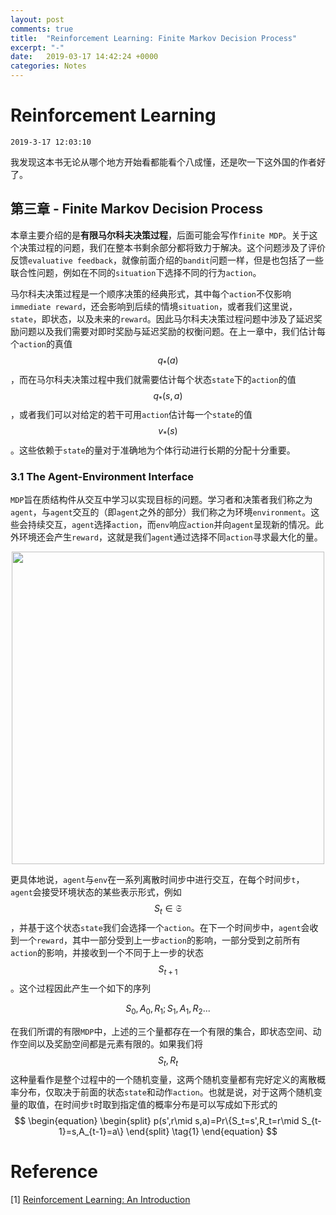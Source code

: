 ```yaml
---
layout: post
comments: true
title:  "Reinforcement Learning: Finite Markov Decision Process"
excerpt: "-"
date:   2019-03-17 14:42:24 +0000
categories: Notes
---
```


<script type="text/javascript"
  src="https://cdn.mathjax.org/mathjax/latest/MathJax.js?config=TeX-AMS-MML_HTMLorMML">
</script>

# Reinforcement Learning

`2019-3-17 12:03:10`

我发现这本书无论从哪个地方开始看都能看个八成懂，还是吹一下这外国的作者好了。

## 第三章 - Finite Markov Decision Process

本章主要介绍的是**有限马尔科夫决策过程**，后面可能会写作`finite MDP`。关于这个决策过程的问题，我们在整本书剩余部分都将致力于解决。这个问题涉及了评价反馈`evaluative feedback`，就像前面介绍的`bandit`问题一样，但是也包括了一些联合性问题，例如在不同的`situation`下选择不同的行为`action`。

马尔科夫决策过程是一个顺序决策的经典形式，其中每个`action`不仅影响`immediate reward`，还会影响到后续的情境`situation`，或者我们这里说，`state`，即状态，以及未来的`reward`。因此马尔科夫决策过程问题中涉及了延迟奖励问题以及我们需要对即时奖励与延迟奖励的权衡问题。在上一章中，我们估计每个`action`的真值$$q_*(a)$$，而在马尔科夫决策过程中我们就需要估计每个状态`state`下的`action`的值$$q_*(s,a)$$，或者我们可以对给定的若干可用`action`估计每一个`state`的值$$v_*(s)$$。这些依赖于`state`的量对于准确地为个体行动进行长期的分配十分重要。

### 3.1 The Agent-Environment Interface

`MDP`旨在质结构件从交互中学习以实现目标的问题。学习者和决策者我们称之为`agent`，与`agent`交互的（即`agent`之外的部分）我们称之为环境`environment`。这些会持续交互，`agent`选择`action`，而`env`响应`action`并向`agent`呈现新的情况。此外环境还会产生`reward`，这就是我们`agent`通过选择不同`action`寻求最大化的量。

<div style="text-align:center"><img alt="" src="https://raw.githubusercontent.com/psycholsc/psycholsc.github.io/master/assets/agentenv.png" style="display: inline-block;" width="500"/>
</div>

更具体地说，`agent`与`env`在一系列离散时间步中进行交互，在每个时间步`t`，`agent`会接受环境状态的某些表示形式，例如$$S_t\in \mathfrak{S}$$，并基于这个状态`state`我们会选择一个`action`。在下一个时间步中，`agent`会收到一个`reward`，其中一部分受到上一步`action`的影响，一部分受到之前所有`action`的影响，并接收到一个不同于上一步的状态$$S_{t+1}$$。这个过程因此产生一个如下的序列

$$S_0,A_0,R_1;S_1,A_1,R_2...$$

在我们所谓的有限`MDP`中，上述的三个量都存在一个有限的集合，即状态空间、动作空间以及奖励空间都是元素有限的。如果我们将$$S_t,R_t$$这种量看作是整个过程中的一个随机变量，这两个随机变量都有完好定义的离散概率分布，仅取决于前面的状态`state`和动作`action`。也就是说，对于这两个随机变量的取值，在时间步`t`时取到指定值的概率分布是可以写成如下形式的
$$
\begin{equation}
\begin{split}
p(s',r\mid s,a)=Pr\{S_t=s',R_t=r\mid S_{t-1}=s,A_{t-1}=a\}
\end{split}
\tag{1}
\end{equation}
$$



# Reference

[1]  [Reinforcement Learning: An Introduction](https://raw.githubusercontent.com/psycholsc/psycholsc.github.io/master/assets/RLIntro2nd2018.pdf)

